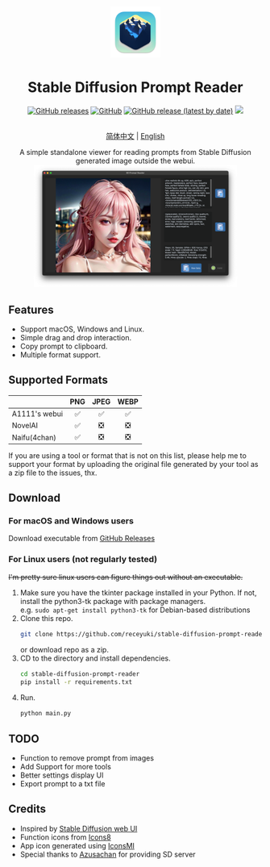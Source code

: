 <div align="center">
    <img src="/resources/icon.png" width=20% height=20%>
    <h1>Stable Diffusion Prompt Reader</h1>
    <a href="https://github.com/receyuki/stable-diffusion-prompt-reader/releases/latest">
        <img alt="GitHub releases" src="https://img.shields.io/github/downloads/receyuki/stable-diffusion-prompt-reader/total"></a>
    <a href="https://github.com/receyuki/stable-diffusion-prompt-reader/blob/master/LICENSE">
        <img alt="GitHub" src="https://img.shields.io/github/license/receyuki/stable-diffusion-prompt-reader"></a>
    <a href="https://github.com/receyuki/stable-diffusion-prompt-reader/releases/latest">
        <img alt="GitHub release (latest by date)" src="https://img.shields.io/github/v/release/receyuki/stable-diffusion-prompt-reader"></a>
        <img src="https://img.shields.io/badge/platform-windows%20%7C%20macos%20%7C%20linux-lightgrey">
    <br><br>

[简体中文](https://github.com/receyuki/stable-diffusion-prompt-reader/blob/master/README.zh-Hans.md) | [English](https://github.com/receyuki/stable-diffusion-prompt-reader/blob/master/README.md)

A simple standalone viewer for reading prompts from Stable Diffusion generated image outside the webui.
    <br>
    <img src="/images/screenshot.png" width=80% height=80%>
</div>

## Features
- Support macOS, Windows and Linux.
- Simple drag and drop interaction.
- Copy prompt to clipboard.
- Multiple format support.

## Supported Formats
|               | PNG | JPEG | WEBP |
|---------------|:---:|:----:|:----:|
| A1111's webui |  ✅  |  ✅   |  ✅   |
| NovelAI       |  ✅  |  ❎   |  ❎   |
| Naifu(4chan)  |  ✅  |  ❎   |  ❎   |

If you are using a tool or format that is not on this list, please help me to support your format 
by uploading the original file generated by your tool as a zip file to the issues, thx.

## Download
### For macOS and Windows users
Download executable from [GitHub Releases](https://github.com/receyuki/stable-diffusion-prompt-reader/releases/latest)
### For Linux users (not regularly tested)
~~I'm pretty sure linux users can figure things out without an executable.~~
1. Make sure you have the tkinter package installed in your Python.
If not, install the python3-tk package with package managers.  
e.g. `sudo apt-get install python3-tk` for Debian-based distributions
2. Clone this repo.
    ```bash
    git clone https://github.com/receyuki/stable-diffusion-prompt-reader.git
    ```
   or download repo as a zip.
3. CD to the directory and install dependencies.
    ```bash
    cd stable-diffusion-prompt-reader  
    pip install -r requirements.txt
    ```
4. Run.
    ```bash
   python main.py
   ```

## TODO
- Function to remove prompt from images
- Add Support for more tools
- Better settings display UI
- Export prompt to a txt file

## Credits
- Inspired by [Stable Diffusion web UI](https://github.com/AUTOMATIC1111/stable-diffusion-webui/)
- Function icons from [Icons8](https://icons8.com/)
- App icon generated using [IconsMI](https://huggingface.co/jvkape/IconsMI-AppIconsModelforSD)
- Special thanks to [Azusachan](https://github.com/Azusachan) for providing SD server
